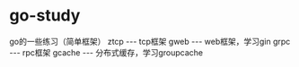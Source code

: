 # go-study
go的一些练习（简单框架）
ztcp    --- tcp框架
gweb    --- web框架，学习gin
grpc    --- rpc框架
gcache  --- 分布式缓存，学习groupcache 
